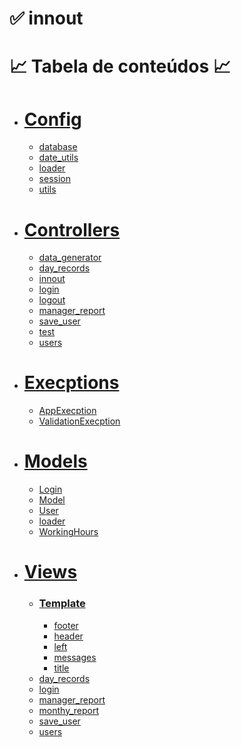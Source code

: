 # ✅ innout 
📈 Tabela de conteúdos 📈
=================
<!--ts-->
   * # [Config](https://github.com/ErickLima1/innout-/tree/main/src/config)
      * [database](#https://github.com/ErickLima1/innout-/blob/main/src/config/config.php)
      * [date_utils](#date_utils)
      * [loader](#loader)
      * [session](#session)
      * [utils](#utils)
<!--te-->
<!--ts-->
   * # [Controllers](https://github.com/ErickLima1/innout-/tree/main/src/controllers)
      * [data_generator](#https://github.com/ErickLima1/innout-/blob/main/src/controllers/data_generator.php)
      * [day_records](#https://github.com/ErickLima1/innout-/blob/main/src/controllers/day_records.php)
      * [innout](#https://github.com/ErickLima1/innout-/blob/main/src/controllers/innout.php)
      * [login](#https://github.com/ErickLima1/innout-/blob/main/src/controllers/login.php)
      * [logout](#https://github.com/ErickLima1/innout-/blob/main/src/controllers/logout.php)
      * [manager_report](#https://github.com/ErickLima1/innout-/blob/main/src/controllers/manager_report.php)
      * [save_user](#https://github.com/ErickLima1/innout-/blob/main/src/controllers/save_user.php)
      * [test](#https://github.com/ErickLima1/innout-/blob/main/src/controllers/test.php)
      * [users](#https://github.com/ErickLima1/innout-/blob/main/src/controllers/users.php)
<!--te-->
<!--ts-->
   * # [Execptions](https://github.com/ErickLima1/innout-/tree/main/src/execptions)
      * [AppExecption](#AppExecption)
      * [ValidationExecption](#ValidationExecption)
<!--te-->

<!--ts-->
   * # [Models](https://github.com/ErickLima1/innout-/tree/main/src/models)
      * [Login](#Login)
      * [Model](#Model)
      * [User](#User)
      * [loader](#loader)
      * [WorkingHours](#WorkingHours)
<!--te-->

<!--ts-->
   * # [Views](https://github.com/ErickLima1/innout-/tree/main/src/views)
        * ### [Template](https://github.com/ErickLima1/innout-/tree/main/src/views/template)
          * [footer](#footer)
          * [header](#header)
          * [left](#left)
          * [messages](#messages)
          * [title](#title)
      * [day_records](#day_records)
      * [login](#login)
      * [manager_report](#manager_report)
      * [monthy_report](#monthy_report)
      * [save_user](#save_user)
      * [users](#users)
<!--te-->



